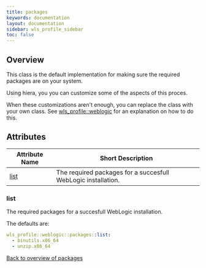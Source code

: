 ```yaml
---
title: packages
keywords: documentation
layout: documentation
sidebar: wls_profile_sidebar
toc: false
---
```

## Overview


This class is the default implementation for making sure the required packages are on your system.

Using hiera, you you can customize some of the aspects of this proces.

When these customizations aren't enough, you can replace the class with your own class. See [wls_profile::weblogic](./weblogic.html) for an explanation on how to do this.





## Attributes



Attribute Name         | Short Description                                             |
---------------------- | ------------------------------------------------------------- |
[list](#packages_list) | The required packages for a succesfull WebLogic installation. |




### list<a name='packages_list'>



The required packages for a succesfull WebLogic installation.

The defaults are:

```yaml
wls_profile::weblogic::packages::list:
  - binutils.x86_64
  - unzip.x86_64
```
[Back to overview of packages](#attributes)

